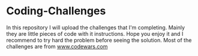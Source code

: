 # Coding-Challenges
In this repository I will upload the challenges that I'm completing. Mainly they are little pieces of code with it instructions.
Hope you enjoy it and I recommend to try hard the problem before seeing the solution. Most of the challenges are from www.codewars.com

